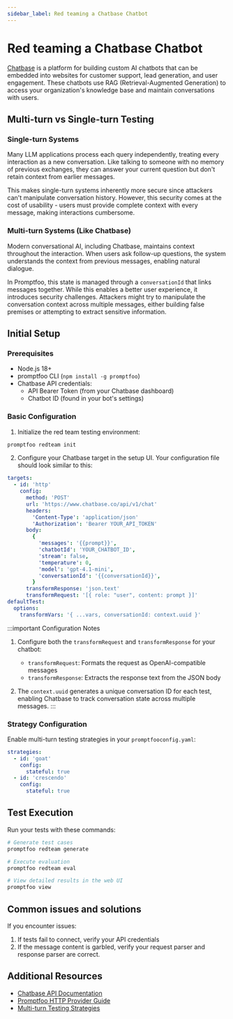 ```yaml
---
sidebar_label: Red teaming a Chatbase Chatbot
---
```


# Red teaming a Chatbase Chatbot

[Chatbase](https://www.chatbase.co) is a platform for building custom AI chatbots that can be embedded into websites for customer support, lead generation, and user engagement. These chatbots use RAG (Retrieval-Augmented Generation) to access your organization's knowledge base and maintain conversations with users.

## Multi-turn vs Single-turn Testing

### Single-turn Systems

Many LLM applications process each query independently, treating every interaction as a new conversation. Like talking to someone with no memory of previous exchanges, they can answer your current question but don't retain context from earlier messages.

This makes single-turn systems inherently more secure since attackers can't manipulate conversation history. However, this security comes at the cost of usability - users must provide complete context with every message, making interactions cumbersome.

### Multi-turn Systems (Like Chatbase)

Modern conversational AI, including Chatbase, maintains context throughout the interaction. When users ask follow-up questions, the system understands the context from previous messages, enabling natural dialogue.

In Promptfoo, this state is managed through a `conversationId` that links messages together. While this enables a better user experience, it introduces security challenges. Attackers might try to manipulate the conversation context across multiple messages, either building false premises or attempting to extract sensitive information.

## Initial Setup

### Prerequisites

- Node.js 18+
- promptfoo CLI (`npm install -g promptfoo`)
- Chatbase API credentials:
  - API Bearer Token (from your Chatbase dashboard)
  - Chatbot ID (found in your bot's settings)

### Basic Configuration

1. Initialize the red team testing environment:

```bash
promptfoo redteam init
```

2. Configure your Chatbase target in the setup UI. Your configuration file should look similar to this:

```yaml
targets:
  - id: 'http'
    config:
      method: 'POST'
      url: 'https://www.chatbase.co/api/v1/chat'
      headers:
        'Content-Type': 'application/json'
        'Authorization': 'Bearer YOUR_API_TOKEN'
      body:
        {
          'messages': '{{prompt}}',
          'chatbotId': 'YOUR_CHATBOT_ID',
          'stream': false,
          'temperature': 0,
          'model': 'gpt-4.1-mini',
          'conversationId': '{{conversationId}}',
        }
      transformResponse: 'json.text'
      transformRequest: '[{ role: "user", content: prompt }]'
defaultTest:
  options:
    transformVars: '{ ...vars, conversationId: context.uuid }'
```

:::important Configuration Notes

1. Configure both the `transformRequest` and `transformResponse` for your chatbot:

   - `transformRequest`: Formats the request as OpenAI-compatible messages
   - `transformResponse`: Extracts the response text from the JSON body

2. The `context.uuid` generates a unique conversation ID for each test, enabling Chatbase to track conversation state across multiple messages.
   :::

### Strategy Configuration

Enable multi-turn testing strategies in your `promptfooconfig.yaml`:

```yaml
strategies:
  - id: 'goat'
    config:
      stateful: true
  - id: 'crescendo'
    config:
      stateful: true
```

## Test Execution

Run your tests with these commands:

```bash
# Generate test cases
promptfoo redteam generate

# Execute evaluation
promptfoo redteam eval

# View detailed results in the web UI
promptfoo view
```

## Common issues and solutions

If you encounter issues:

1. If tests fail to connect, verify your API credentials
2. If the message content is garbled, verify your request parser and response parser are correct.

## Additional Resources

- [Chatbase API Documentation](https://www.chatbase.co/docs)
- [Promptfoo HTTP Provider Guide](/docs/providers/http)
- [Multi-turn Testing Strategies](/docs/red-team/strategies/multi-turn)
